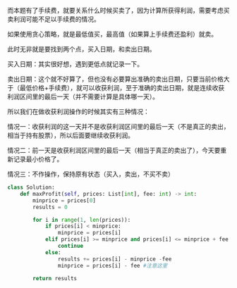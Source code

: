 而本题有了手续费，就要关系什么时候买卖了，因为计算所获得利润，需要考虑买卖利润可能不足以手续费的情况。

如果使用贪心策略，就是最低值买，最高值（如果算上手续费还盈利）就卖。

此时无非就是要找到两个点，买入日期，和卖出日期。

买入日期：其实很好想，遇到更低点就记录一下。

卖出日期：这个就不好算了，但也没有必要算出准确的卖出日期，只要当前价格大于（最低价格+手续费），就可以收获利润，至于准确的卖出日期，就是连续收获利润区间里的最后一天（并不需要计算是具体哪一天）。

所以我们在做收获利润操作的时候其实有三种情况：

情况一：收获利润的这一天并不是收获利润区间里的最后一天（不是真正的卖出，相当于持有股票），所以后面要继续收获利润。

情况二：前一天是收获利润区间里的最后一天（相当于真正的卖出了），今天要重新记录最小价格了。

情况三：不作操作，保持原有状态（买入，卖出，不买不卖）

```python
class Solution:
    def maxProfit(self, prices: List[int], fee: int) -> int:
        minprice = prices[0]
        results = 0

        for i in range(1, len(prices)):
            if prices[i] < minprice:
                minprice = prices[i]
            elif prices[i] >= minprice and prices[i] <= minprice + fee:
                continue
            else:
                results += prices[i] - minprice -fee
                minprice = prices[i] - fee #注意这里

        return results 
```
